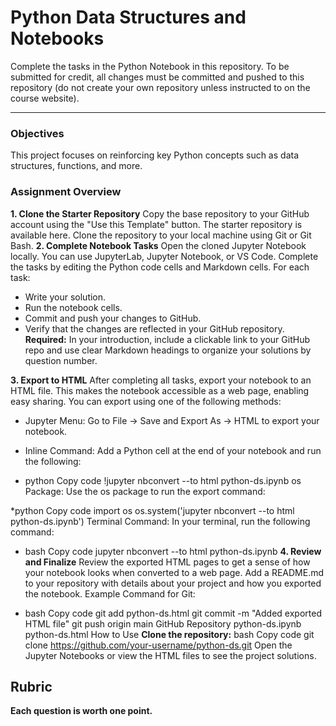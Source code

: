 # Python Data Structures and Notebooks

Complete the tasks in the Python Notebook in this repository.
To be submitted for credit, all changes must be committed and pushed to this repository (do not create your own repository unless instructed to on the course website).
***
### Objectives
This project focuses on reinforcing key Python concepts such as data structures, functions, and more. 

### Assignment Overview
**1. Clone the Starter Repository**
Copy the base repository to your GitHub account using the "Use this Template" button. The starter repository is available here.
Clone the repository to your local machine using Git or Git Bash.
**2. Complete Notebook Tasks**
Open the cloned Jupyter Notebook locally. You can use JupyterLab, Jupyter Notebook, or VS Code.
Complete the tasks by editing the Python code cells and Markdown cells.
For each task:
* Write your solution.
* Run the notebook cells.
* Commit and push your changes to GitHub.
* Verify that the changes are reflected in your GitHub repository.
**Required:** In your introduction, include a clickable link to your GitHub repo and use clear Markdown headings to organize your solutions by question number.

**3. Export to HTML**
After completing all tasks, export your notebook to an HTML file. This makes the notebook accessible as a web page, enabling easy sharing. You can export using one of the following methods:

* Jupyter Menu:
Go to File -> Save and Export As -> HTML to export your notebook.

* Inline Command:
Add a Python cell at the end of your notebook and run the following:

* python
Copy code
!jupyter nbconvert --to html python-ds.ipynb
os Package:
Use the os package to run the export command:

*python
Copy code
import os
os.system('jupyter nbconvert --to html python-ds.ipynb')
Terminal Command:
In your terminal, run the following command:

* bash
Copy code
jupyter nbconvert --to html python-ds.ipynb
**4. Review and Finalize**
Review the exported HTML pages to get a sense of how your notebook looks when converted to a web page.
Add a README.md to your repository with details about your project and how you exported the notebook.
Example Command for Git:

* bash
Copy code
git add python-ds.html
git commit -m "Added exported HTML file"
git push origin main
GitHub Repository
python-ds.ipynb
python-ds.html
How to Use
**Clone the repository:**
bash
Copy code
git clone https://github.com/your-username/python-ds.git
Open the Jupyter Notebooks or view the HTML files to see the project solutions.
## Rubric

**Each question is worth one point.**
